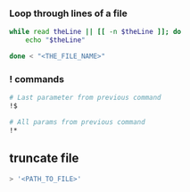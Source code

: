 ### Loop through lines of a file

```bash
while read theLine || [[ -n $theLine ]]; do
	echo "$theLine"

done < "<THE_FILE_NAME>"
```

### ! commands

```bash
# Last parameter from previous command
!$

# All params from previous command
!*
```

## truncate file

```bash
> '<PATH_TO_FILE>'
```